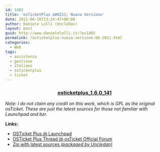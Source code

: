 ```yaml
---
id: 1402
title: 'osTicketPlus &#8211; Nuova Versione'
date: 2011-06-16T13:24:47+00:00
author: Daniele Lolli (UncleDan)
layout: post
guid: http://www.danielelolli.it/?p=1402
permalink: /osticketplus-nuova-versione-06-2011.html
categories:
  - Web
tags:
  - assistenza
  - gestione
  - italiano
  - osticketplus
  - ticket
---
```

<h3 style="text-align: center;">
  <a title="osticketplus_1.6.0_141" href="http://www.danielelolli.it/wp-content/uploads/2011/06/osticketplus_1.6.0_141.zip" target="_blank">osticketplus_1.6.0_141</a>
</h3>

_Note: I do not claim any credit on this work, which is GPL as the original osTicket. These are just the latest sources for those not familiar with Launchpad and bzr._

**Links:**

  * <a href="https://launchpad.net/osticketplus" target="_blank">OSTicket Plus @ Launchpad</a>
  * <a href="http://osticket.com/forums/showthread.php?t=4688&highlight=osticketplus" target="_blank">OSTicket Plus Thread @ osTicket Official Forum</a>
  * <a href="http://www.danielelolli.it/wp-content/uploads/2011/06/osticketplus_1.6.0_141.zip" target="_blank">Zip with latest sources <em>(packaged by Uncledan)</em></a>